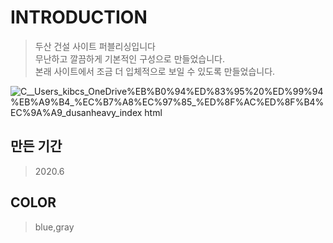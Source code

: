 # INTRODUCTION
> 두산 건설 사이트 퍼블리싱입니다<br>
> 무난하고 깔끔하게 기본적인 구성으로 만들었습니다.<br>
> 본래 사이트에서 조금 더 입체적으로 보일 수 있도록 만들었습니다.

![_C__Users_kibcs_OneDrive_%EB%B0%94%ED%83%95%20%ED%99%94%EB%A9%B4_%EC%B7%A8%EC%97%85_%ED%8F%AC%ED%8F%B4%EC%9A%A9_dusanheavy_index html](https://user-images.githubusercontent.com/58199479/83949192-461dbb80-a85d-11ea-99f3-23db78ad9e72.png)

## 만든 기간
> 2020.6
## COLOR
> blue,gray

